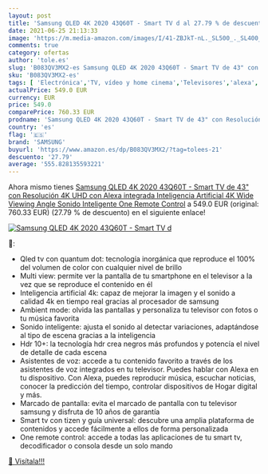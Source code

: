 ```yaml
---
layout: post
title: 'Samsung QLED 4K 2020 43Q60T - Smart TV d al 27.79 % de descuento'
date: 2021-06-25 21:13:33
image: 'https://m.media-amazon.com/images/I/41-ZBJkT-nL._SL500_._SL400_.jpg'
comments: true
category: ofertas
author: 'tole.es'
slug: 'B083QV3MX2-es Samsung QLED 4K 2020 43Q60T - Smart TV de 43" con...'
sku: 'B083QV3MX2-es'
tags: [ 'Electrónica','TV, vídeo y home cinema','Televisores','alexa','samsung', ]
actualPrice: 549.0 EUR
currency: EUR
price: 549.0
comparePrice: 760.33 EUR
prodname: 'Samsung QLED 4K 2020 43Q60T - Smart TV de 43" con Resolución 4K UHD  con Alexa integrada  Inteligencia Artificial 4K Wide Viewing Angle  Sonido Inteligente  One Remote Control'
country: 'es'
flag: '🇪🇸'
brand: 'SAMSUNG'
buyurl: 'https://www.amazon.es/dp/B083QV3MX2/?tag=tolees-21'
descuento: '27.79'
average: '555.828135593221'
---
```


Ahora mismo tienes [Samsung QLED 4K 2020 43Q60T - Smart TV de 43" con Resolución 4K UHD  con Alexa integrada  Inteligencia Artificial 4K Wide Viewing Angle  Sonido Inteligente  One Remote Control](https://www.amazon.es/dp/B083QV3MX2/?tag=tolees-21) a 549.0 EUR (original: 760.33 EUR) (27.79 %  de descuento) en el siguiente enlace!

[![Samsung QLED 4K 2020 43Q60T - Smart TV d](https://m.media-amazon.com/images/I/41-ZBJkT-nL._SL500_._SL400_.jpg)](https://www.amazon.es/dp/B083QV3MX2/?tag=tolees-21)

🔎:

- Qled tv con quantum dot: tecnología inorgánica que reproduce el 100% del volumen de color con cualquier nivel de brillo
- Multi view: permite ver la pantalla de tu smartphone en el televisor a la vez que se reproduce el contenido en él
- Inteligencia artificial 4k: capaz de mejorar la imagen y el sonido a calidad 4k en tiempo real gracias al procesador de samsung
- Ambient mode: olvida las pantallas y personaliza tu televisor con fotos o tu música favorita
- Sonido inteligente: ajusta el sonido al detectar variaciones, adaptándose al tipo de escena gracias a la inteligencia
- Hdr 10+: la tecnología hdr crea negros más profundos y potencía el nivel de detalle de cada escena
- Asistentes de voz: accede a tu contenido favorito a través de los asistentes de voz integrados en tu televisor. Puedes hablar con Alexa en tu dispositivo. Con Alexa, puedes reproducir música, escuchar noticias, conocer la predicción del tiempo, controlar dispositivos de Hogar digital y más.
- Marcado de pantalla: evita el marcado de pantalla con tu televisor samsung y disfruta de 10 años de garantía
- Smart tv con tizen y guía universal: descubre una amplia plataforma de contenidos y accede fácilmente a ellos de forma personalizada
- One remote control: accede a todas las aplicaciones de tu smart tv, decodificador o consola desde un solo mando

[🛒 Visítala!!!](https://www.amazon.es/dp/B083QV3MX2/?tag=tolees-21)
